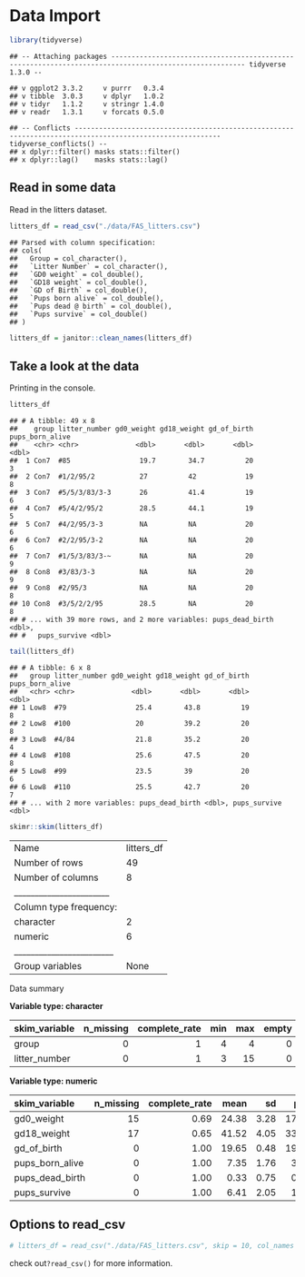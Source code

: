 Data Import
================

``` r
library(tidyverse)
```

    ## -- Attaching packages ------------------------------------------------------------------------------------------------------- tidyverse 1.3.0 --

    ## v ggplot2 3.3.2     v purrr   0.3.4
    ## v tibble  3.0.3     v dplyr   1.0.2
    ## v tidyr   1.1.2     v stringr 1.4.0
    ## v readr   1.3.1     v forcats 0.5.0

    ## -- Conflicts ---------------------------------------------------------------------------------------------------------- tidyverse_conflicts() --
    ## x dplyr::filter() masks stats::filter()
    ## x dplyr::lag()    masks stats::lag()

## Read in some data

Read in the litters dataset.

``` r
litters_df = read_csv("./data/FAS_litters.csv")
```

    ## Parsed with column specification:
    ## cols(
    ##   Group = col_character(),
    ##   `Litter Number` = col_character(),
    ##   `GD0 weight` = col_double(),
    ##   `GD18 weight` = col_double(),
    ##   `GD of Birth` = col_double(),
    ##   `Pups born alive` = col_double(),
    ##   `Pups dead @ birth` = col_double(),
    ##   `Pups survive` = col_double()
    ## )

``` r
litters_df = janitor::clean_names(litters_df)
```

## Take a look at the data

Printing in the console.

``` r
litters_df
```

    ## # A tibble: 49 x 8
    ##    group litter_number gd0_weight gd18_weight gd_of_birth pups_born_alive
    ##    <chr> <chr>              <dbl>       <dbl>       <dbl>           <dbl>
    ##  1 Con7  #85                 19.7        34.7          20               3
    ##  2 Con7  #1/2/95/2           27          42            19               8
    ##  3 Con7  #5/5/3/83/3-3       26          41.4          19               6
    ##  4 Con7  #5/4/2/95/2         28.5        44.1          19               5
    ##  5 Con7  #4/2/95/3-3         NA          NA            20               6
    ##  6 Con7  #2/2/95/3-2         NA          NA            20               6
    ##  7 Con7  #1/5/3/83/3-~       NA          NA            20               9
    ##  8 Con8  #3/83/3-3           NA          NA            20               9
    ##  9 Con8  #2/95/3             NA          NA            20               8
    ## 10 Con8  #3/5/2/2/95         28.5        NA            20               8
    ## # ... with 39 more rows, and 2 more variables: pups_dead_birth <dbl>,
    ## #   pups_survive <dbl>

``` r
tail(litters_df)
```

    ## # A tibble: 6 x 8
    ##   group litter_number gd0_weight gd18_weight gd_of_birth pups_born_alive
    ##   <chr> <chr>              <dbl>       <dbl>       <dbl>           <dbl>
    ## 1 Low8  #79                 25.4        43.8          19               8
    ## 2 Low8  #100                20          39.2          20               8
    ## 3 Low8  #4/84               21.8        35.2          20               4
    ## 4 Low8  #108                25.6        47.5          20               8
    ## 5 Low8  #99                 23.5        39            20               6
    ## 6 Low8  #110                25.5        42.7          20               7
    ## # ... with 2 more variables: pups_dead_birth <dbl>, pups_survive <dbl>

``` r
skimr::skim(litters_df)
```

|                                                  |             |
| :----------------------------------------------- | :---------- |
| Name                                             | litters\_df |
| Number of rows                                   | 49          |
| Number of columns                                | 8           |
| \_\_\_\_\_\_\_\_\_\_\_\_\_\_\_\_\_\_\_\_\_\_\_   |             |
| Column type frequency:                           |             |
| character                                        | 2           |
| numeric                                          | 6           |
| \_\_\_\_\_\_\_\_\_\_\_\_\_\_\_\_\_\_\_\_\_\_\_\_ |             |
| Group variables                                  | None        |

Data summary

**Variable type: character**

| skim\_variable | n\_missing | complete\_rate | min | max | empty | n\_unique | whitespace |
| :------------- | ---------: | -------------: | --: | --: | ----: | --------: | ---------: |
| group          |          0 |              1 |   4 |   4 |     0 |         6 |          0 |
| litter\_number |          0 |              1 |   3 |  15 |     0 |        49 |          0 |

**Variable type: numeric**

| skim\_variable    | n\_missing | complete\_rate |  mean |   sd |   p0 |   p25 |   p50 |   p75 | p100 | hist  |
| :---------------- | ---------: | -------------: | ----: | ---: | ---: | ----: | ----: | ----: | ---: | :---- |
| gd0\_weight       |         15 |           0.69 | 24.38 | 3.28 | 17.0 | 22.30 | 24.10 | 26.67 | 33.4 | ▃▇▇▆▁ |
| gd18\_weight      |         17 |           0.65 | 41.52 | 4.05 | 33.4 | 38.88 | 42.25 | 43.80 | 52.7 | ▃▃▇▂▁ |
| gd\_of\_birth     |          0 |           1.00 | 19.65 | 0.48 | 19.0 | 19.00 | 20.00 | 20.00 | 20.0 | ▅▁▁▁▇ |
| pups\_born\_alive |          0 |           1.00 |  7.35 | 1.76 |  3.0 |  6.00 |  8.00 |  8.00 | 11.0 | ▁▃▂▇▁ |
| pups\_dead\_birth |          0 |           1.00 |  0.33 | 0.75 |  0.0 |  0.00 |  0.00 |  0.00 |  4.0 | ▇▂▁▁▁ |
| pups\_survive     |          0 |           1.00 |  6.41 | 2.05 |  1.0 |  5.00 |  7.00 |  8.00 |  9.0 | ▁▃▂▇▇ |

## Options to read\_csv

``` r
# litters_df = read_csv("./data/FAS_litters.csv", skip = 10, col_names = FALSE, na = c("", "NA", ".", 999))
```

check out`?read_csv()` for more information.
